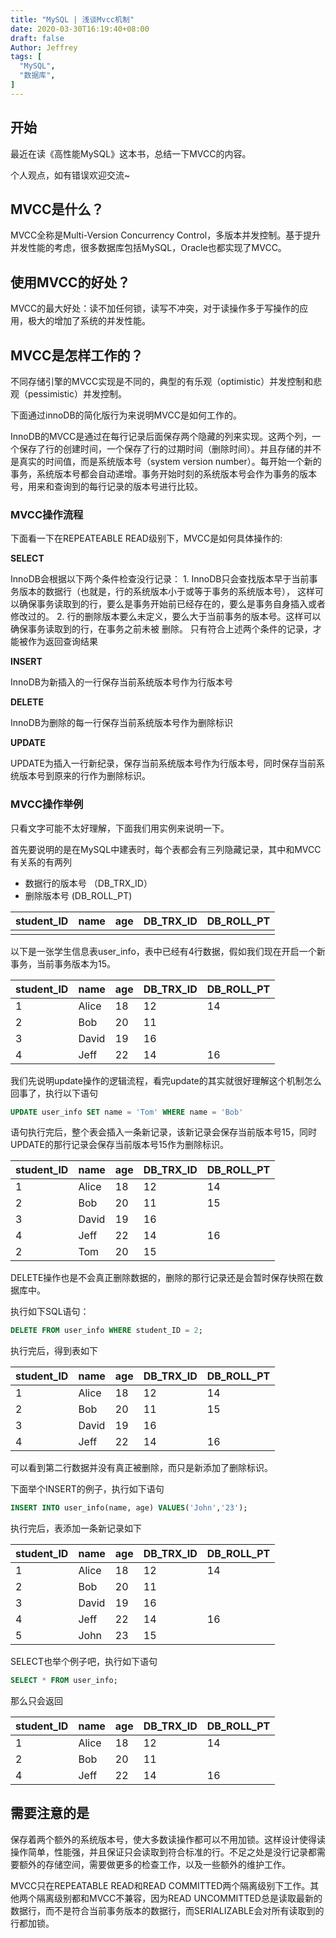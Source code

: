 ```yaml
---
title: "MySQL | 浅谈Mvcc机制"
date: 2020-03-30T16:19:40+08:00
draft: false
Author: Jeffrey
tags: [
  "MySQL",
  "数据库",
]
---
```




## 开始

最近在读《高性能MySQL》这本书，总结一下MVCC的内容。

个人观点，如有错误欢迎交流~

## MVCC是什么？

MVCC全称是Multi-Version Concurrency Control，多版本并发控制。基于提升并发性能的考虑，很多数据库包括MySQL，Oracle也都实现了MVCC。



## 使用MVCC的好处？

MVCC的最大好处：读不加任何锁，读写不冲突，对于读操作多于写操作的应用，极大的增加了系统的并发性能。



## MVCC是怎样工作的？

不同存储引擎的MVCC实现是不同的，典型的有乐观（optimistic）并发控制和悲观（pessimistic）并发控制。

下面通过innoDB的简化版行为来说明MVCC是如何工作的。

InnoDB的MVCC是通过在每行记录后面保存两个隐藏的列来实现。这两个列，一个保存了行的创建时间，一个保存了行的过期时间（删除时间）。并且存储的并不是真实的时间值，而是系统版本号（system version number）。每开始一个新的事务，系统版本号都会自动递增。事务开始时刻的系统版本号会作为事务的版本号，用来和查询到的每行记录的版本号进行比较。

### MVCC操作流程

下面看一下在REPEATEABLE READ级别下，MVCC是如何具体操作的:

**SELECT**

InnoDB会根据以下两个条件检查没行记录：
 	1.  InnoDB只会查找版本早于当前事务版本的数据行（也就是，行的系统版本小于或等于事务的系统版本号），
      这样可以确保事务读取到的行，要么是事务开始前已经存在的，要么是事务自身插入或者修改过的。
 	2.   行的删除版本要么未定义，要么大于当前事务的版本号。这样可以确保事务读取到的行，在事务之前未被
      删除。
只有符合上述两个条件的记录，才能被作为返回查询结果

**INSERT**

InnoDB为新插入的一行保存当前系统版本号作为行版本号

**DELETE**

InnoDB为删除的每一行保存当前系统版本号作为删除标识

**UPDATE**

UPDATE为插入一行新纪录，保存当前系统版本号作为行版本号，同时保存当前系统版本号到原来的行作为删除标识。

### MVCC操作举例

只看文字可能不太好理解，下面我们用实例来说明一下。

首先要说明的是在MySQL中建表时，每个表都会有三列隐藏记录，其中和MVCC有关系的有两列

- 数据行的版本号 （DB_TRX_ID）
- 删除版本号 (DB_ROLL_PT)

| student_ID | name | age  | DB_TRX_ID | DB_ROLL_PT |
| ---------- | :--: | :--: | :-------: | ---------- |
|            |      |      |           |            |

以下是一张学生信息表user_info，表中已经有4行数据，假如我们现在开启一个新事务，当前事务版本为15。

| student_ID | name  | age  | DB_TRX_ID | DB_ROLL_PT |
| ---------- | ----- | ---- | --------- | ---------- |
| 1          | Alice | 18   | 12        | 14         |
| 2          | Bob   | 20   | 11        |            |
| 3          | David | 19   | 16        |            |
| 4          | Jeff  | 22   | 14        | 16         |

我们先说明update操作的逻辑流程，看完update的其实就很好理解这个机制怎么回事了，执行以下语句

```sql
UPDATE user_info SET name = 'Tom' WHERE name = 'Bob'
```

语句执行完后，整个表会插入一条新记录，该新记录会保存当前版本号15，同时UPDATE的那行记录会保存当前版本号15作为删除标识。

| student_ID | name  | age  | DB_TRX_ID | DB_ROLL_PT |
| ---------- | ----- | ---- | --------- | ---------- |
| 1          | Alice | 18   | 12        | 14         |
| 2          | Bob   | 20   | 11        | 15         |
| 3          | David | 19   | 16        |            |
| 4          | Jeff  | 22   | 14        | 16         |
| 2          | Tom   | 20   | 15        |            |



DELETE操作也是不会真正删除数据的，删除的那行记录还是会暂时保存快照在数据库中。

执行如下SQL语句：

```sql
DELETE FROM user_info WHERE student_ID = 2;
```

执行完后，得到表如下

| student_ID | name  | age  | DB_TRX_ID | DB_ROLL_PT |
| ---------- | ----- | ---- | --------- | ---------- |
| 1          | Alice | 18   | 12        | 14         |
| 2          | Bob   | 20   | 11        | 15         |
| 3          | David | 19   | 16        |            |
| 4          | Jeff  | 22   | 14        | 16         |

可以看到第二行数据并没有真正被删除，而只是新添加了删除标识。

下面举个INSERT的例子，执行如下语句

```sql
INSERT INTO user_info(name, age) VALUES('John','23');
```

执行完后，表添加一条新记录如下

| student_ID | name  | age  | DB_TRX_ID | DB_ROLL_PT |
| ---------- | ----- | ---- | --------- | ---------- |
| 1          | Alice | 18   | 12        | 14         |
| 2          | Bob   | 20   | 11        |            |
| 3          | David | 19   | 16        |            |
| 4          | Jeff  | 22   | 14        | 16         |
| 5          | John  | 23   | 15        |            |

SELECT也举个例子吧，执行如下语句

```sql
SELECT * FROM user_info;
```

那么只会返回

| student_ID | name  | age  | DB_TRX_ID | DB_ROLL_PT |
| ---------- | ----- | ---- | --------- | ---------- |
| 1          | Alice | 18   | 12        | 14         |
| 2          | Bob   | 20   | 11        |            |
| 4          | Jeff  | 22   | 14        | 16         |





## 需要注意的是
保存着两个额外的系统版本号，使大多数读操作都可以不用加锁。这样设计使得读操作简单，性能强，并且保证只会读取到符合标准的行。不足之处是没行记录都需要额外的存储空间，需要做更多的检查工作，以及一些额外的维护工作。

MVCC只在REPEATABLE READ和READ COMMITTED两个隔离级别下工作。其他两个隔离级别都和MVCC不兼容，因为READ UNCOMMITTED总是读取最新的数据行，而不是符合当前事务版本的数据行，而SERIALIZABLE会对所有读取到的行都加锁。